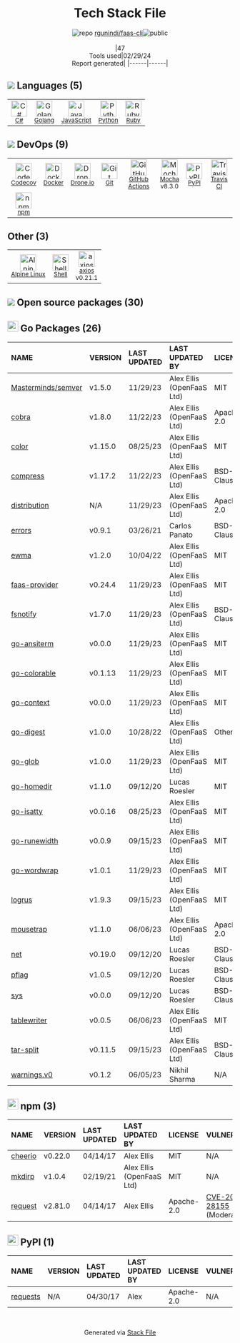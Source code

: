 <!--
&lt;--- Readme.md Snippet without images Start ---&gt;
## Tech Stack
rgunindi/faas-cli is built on the following main stack:

- [C#](http://csharp.net) – Languages
- [Golang](http://golang.org/) – Languages
- [JavaScript](https://developer.mozilla.org/en-US/docs/Web/JavaScript) – Languages
- [Python](https://www.python.org) – Languages
- [Ruby](https://www.ruby-lang.org) – Languages
- [Codecov](https://codecov.io/) – Code Coverage
- [Docker](https://www.docker.com/) – Virtual Machine Platforms & Containers
- [Drone.io](https://drone.io/) – Continuous Integration
- [GitHub Actions](https://github.com/features/actions) – Continuous Integration
- [Mocha](http://mochajs.org/) – Javascript Testing Framework
- [Travis CI](http://travis-ci.com/) – Continuous Integration
- [Alpine Linux](https://www.alpinelinux.org/) – Operating Systems
- [Shell](https://en.wikipedia.org/wiki/Shell_script) – Shells
- [axios](https://github.com/mzabriskie/axios) – Javascript Utilities & Libraries

Full tech stack [here](/techstack.md)

&lt;--- Readme.md Snippet without images End ---&gt;

&lt;--- Readme.md Snippet with images Start ---&gt;
## Tech Stack
rgunindi/faas-cli is built on the following main stack:

- <img width='25' height='25' src='https://img.stackshare.io/service/1015/1200px-C_Sharp_wordmark.svg.png' alt='C#'/> [C#](http://csharp.net) – Languages
- <img width='25' height='25' src='https://img.stackshare.io/service/1005/O6AczwfV_400x400.png' alt='Golang'/> [Golang](http://golang.org/) – Languages
- <img width='25' height='25' src='https://img.stackshare.io/service/1209/javascript.jpeg' alt='JavaScript'/> [JavaScript](https://developer.mozilla.org/en-US/docs/Web/JavaScript) – Languages
- <img width='25' height='25' src='https://img.stackshare.io/service/993/pUBY5pVj.png' alt='Python'/> [Python](https://www.python.org) – Languages
- <img width='25' height='25' src='https://img.stackshare.io/service/989/ruby.png' alt='Ruby'/> [Ruby](https://www.ruby-lang.org) – Languages
- <img width='25' height='25' src='https://img.stackshare.io/service/2673/Codecov_Mark_Circle_Pink.png' alt='Codecov'/> [Codecov](https://codecov.io/) – Code Coverage
- <img width='25' height='25' src='https://img.stackshare.io/service/586/n4u37v9t_400x400.png' alt='Docker'/> [Docker](https://www.docker.com/) – Virtual Machine Platforms & Containers
- <img width='25' height='25' src='https://img.stackshare.io/service/668/R_wMcCqN_400x400.png' alt='Drone.io'/> [Drone.io](https://drone.io/) – Continuous Integration
- <img width='25' height='25' src='https://img.stackshare.io/service/11563/actions.png' alt='GitHub Actions'/> [GitHub Actions](https://github.com/features/actions) – Continuous Integration
- <img width='25' height='25' src='https://img.stackshare.io/service/832/mocha.png' alt='Mocha'/> [Mocha](http://mochajs.org/) – Javascript Testing Framework
- <img width='25' height='25' src='https://img.stackshare.io/service/460/Lu6cGu0z_400x400.png' alt='Travis CI'/> [Travis CI](http://travis-ci.com/) – Continuous Integration
- <img width='25' height='25' src='https://img.stackshare.io/service/6429/alpine_linux.png' alt='Alpine Linux'/> [Alpine Linux](https://www.alpinelinux.org/) – Operating Systems
- <img width='25' height='25' src='https://img.stackshare.io/service/4631/default_c2062d40130562bdc836c13dbca02d318205a962.png' alt='Shell'/> [Shell](https://en.wikipedia.org/wiki/Shell_script) – Shells
- <img width='25' height='25' src='https://img.stackshare.io/no-img-open-source.png' alt='axios'/> [axios](https://github.com/mzabriskie/axios) – Javascript Utilities & Libraries

Full tech stack [here](/techstack.md)

&lt;--- Readme.md Snippet with images End ---&gt;
-->
<div align="center">

# Tech Stack File
![](https://img.stackshare.io/repo.svg "repo") [rgunindi/faas-cli](https://github.com/rgunindi/faas-cli)![](https://img.stackshare.io/public_badge.svg "public")
<br/><br/>
|47<br/>Tools used|02/29/24 <br/>Report generated|
|------|------|
</div>

## <img src='https://img.stackshare.io/languages.svg'/> Languages (5)
<table><tr>
  <td align='center'>
  <img width='36' height='36' src='https://img.stackshare.io/service/1015/1200px-C_Sharp_wordmark.svg.png' alt='C#'>
  <br>
  <sub><a href="http://csharp.net">C#</a></sub>
  <br>
  <sub></sub>
</td>

<td align='center'>
  <img width='36' height='36' src='https://img.stackshare.io/service/1005/O6AczwfV_400x400.png' alt='Golang'>
  <br>
  <sub><a href="http://golang.org/">Golang</a></sub>
  <br>
  <sub></sub>
</td>

<td align='center'>
  <img width='36' height='36' src='https://img.stackshare.io/service/1209/javascript.jpeg' alt='JavaScript'>
  <br>
  <sub><a href="https://developer.mozilla.org/en-US/docs/Web/JavaScript">JavaScript</a></sub>
  <br>
  <sub></sub>
</td>

<td align='center'>
  <img width='36' height='36' src='https://img.stackshare.io/service/993/pUBY5pVj.png' alt='Python'>
  <br>
  <sub><a href="https://www.python.org">Python</a></sub>
  <br>
  <sub></sub>
</td>

<td align='center'>
  <img width='36' height='36' src='https://img.stackshare.io/service/989/ruby.png' alt='Ruby'>
  <br>
  <sub><a href="https://www.ruby-lang.org">Ruby</a></sub>
  <br>
  <sub></sub>
</td>

</tr>
</table>

## <img src='https://img.stackshare.io/devops.svg'/> DevOps (9)
<table><tr>
  <td align='center'>
  <img width='36' height='36' src='https://img.stackshare.io/service/2673/Codecov_Mark_Circle_Pink.png' alt='Codecov'>
  <br>
  <sub><a href="https://codecov.io/">Codecov</a></sub>
  <br>
  <sub></sub>
</td>

<td align='center'>
  <img width='36' height='36' src='https://img.stackshare.io/service/586/n4u37v9t_400x400.png' alt='Docker'>
  <br>
  <sub><a href="https://www.docker.com/">Docker</a></sub>
  <br>
  <sub></sub>
</td>

<td align='center'>
  <img width='36' height='36' src='https://img.stackshare.io/service/668/R_wMcCqN_400x400.png' alt='Drone.io'>
  <br>
  <sub><a href="https://drone.io/">Drone.io</a></sub>
  <br>
  <sub></sub>
</td>

<td align='center'>
  <img width='36' height='36' src='https://img.stackshare.io/service/1046/git.png' alt='Git'>
  <br>
  <sub><a href="http://git-scm.com/">Git</a></sub>
  <br>
  <sub></sub>
</td>

<td align='center'>
  <img width='36' height='36' src='https://img.stackshare.io/service/11563/actions.png' alt='GitHub Actions'>
  <br>
  <sub><a href="https://github.com/features/actions">GitHub Actions</a></sub>
  <br>
  <sub></sub>
</td>

<td align='center'>
  <img width='36' height='36' src='https://img.stackshare.io/service/832/mocha.png' alt='Mocha'>
  <br>
  <sub><a href="http://mochajs.org/">Mocha</a></sub>
  <br>
  <sub>v8.3.0</sub>
</td>

<td align='center'>
  <img width='36' height='36' src='https://img.stackshare.io/service/12572/-RIWgodF_400x400.jpg' alt='PyPI'>
  <br>
  <sub><a href="https://pypi.org/">PyPI</a></sub>
  <br>
  <sub></sub>
</td>

<td align='center'>
  <img width='36' height='36' src='https://img.stackshare.io/service/460/Lu6cGu0z_400x400.png' alt='Travis CI'>
  <br>
  <sub><a href="http://travis-ci.com/">Travis CI</a></sub>
  <br>
  <sub></sub>
</td>

</tr>
<tr>
  <td align='center'>
  <img width='36' height='36' src='https://img.stackshare.io/service/1120/lejvzrnlpb308aftn31u.png' alt='npm'>
  <br>
  <sub><a href="https://www.npmjs.com/">npm</a></sub>
  <br>
  <sub></sub>
</td>

</tr>
</table>

## Other (3)
<table><tr>
  <td align='center'>
  <img width='36' height='36' src='https://img.stackshare.io/service/6429/alpine_linux.png' alt='Alpine Linux'>
  <br>
  <sub><a href="https://www.alpinelinux.org/">Alpine Linux</a></sub>
  <br>
  <sub></sub>
</td>

<td align='center'>
  <img width='36' height='36' src='https://img.stackshare.io/service/4631/default_c2062d40130562bdc836c13dbca02d318205a962.png' alt='Shell'>
  <br>
  <sub><a href="https://en.wikipedia.org/wiki/Shell_script">Shell</a></sub>
  <br>
  <sub></sub>
</td>

<td align='center'>
  <img width='36' height='36' src='https://img.stackshare.io/no-img-open-source.png' alt='axios'>
  <br>
  <sub><a href="https://github.com/mzabriskie/axios">axios</a></sub>
  <br>
  <sub>v0.21.1</sub>
</td>

</tr>
</table>


## <img src='https://img.stackshare.io/group.svg' /> Open source packages (30)</h2>

## <img width='24' height='24' src='https://img.stackshare.io/service/21112/default_1346bbda8fe03e4dce5601323a3ca47a10c1ae36.png'/> Go Packages (26)

|NAME|VERSION|LAST UPDATED|LAST UPDATED BY|LICENSE|VULNERABILITIES|
|:------|:------|:------|:------|:------|:------|
|[Masterminds/semver](https://pkg.go.dev/github.com/Masterminds/semver)|v1.5.0|11/29/23|Alex Ellis (OpenFaaS Ltd) |MIT|N/A|
|[cobra](https://pkg.go.dev/github.com/spf13/cobra)|v1.8.0|11/22/23|Alex Ellis (OpenFaaS Ltd) |Apache-2.0|N/A|
|[color](https://pkg.go.dev/github.com/fatih/color)|v1.15.0|08/25/23|Alex Ellis (OpenFaaS Ltd) |MIT|N/A|
|[compress](https://pkg.go.dev/github.com/klauspost/compress)|v1.17.2|11/22/23|Alex Ellis (OpenFaaS Ltd) |BSD-3-Clause|N/A|
|[distribution](https://pkg.go.dev/github.com/docker/distribution)|N/A|11/29/23|Alex Ellis (OpenFaaS Ltd) |Apache-2.0|N/A|
|[errors](https://pkg.go.dev/github.com/pkg/errors)|v0.9.1|03/26/21|Carlos Panato |BSD-2-Clause|N/A|
|[ewma](https://pkg.go.dev/github.com/VividCortex/ewma)|v1.2.0|10/04/22|Alex Ellis (OpenFaaS Ltd) |MIT|N/A|
|[faas-provider](https://pkg.go.dev/github.com/openfaas/faas-provider)|v0.24.4|11/29/23|Alex Ellis (OpenFaaS Ltd) |MIT|N/A|
|[fsnotify](https://pkg.go.dev/github.com/fsnotify/fsnotify)|v1.7.0|11/29/23|Alex Ellis (OpenFaaS Ltd) |BSD-3-Clause|N/A|
|[go-ansiterm](https://pkg.go.dev/github.com/Azure/go-ansiterm)|v0.0.0|11/29/23|Alex Ellis (OpenFaaS Ltd) |MIT|N/A|
|[go-colorable](https://pkg.go.dev/github.com/mattn/go-colorable)|v0.1.13|11/29/23|Alex Ellis (OpenFaaS Ltd) |MIT|N/A|
|[go-context](https://pkg.go.dev/github.com/jbenet/go-context)|v0.0.0|11/29/23|Alex Ellis (OpenFaaS Ltd) |MIT|N/A|
|[go-digest](https://pkg.go.dev/github.com/opencontainers/go-digest)|v1.0.0|10/28/22|Alex Ellis (OpenFaaS Ltd) |Other|N/A|
|[go-glob](https://pkg.go.dev/github.com/ryanuber/go-glob)|v1.0.0|11/29/23|Alex Ellis (OpenFaaS Ltd) |MIT|N/A|
|[go-homedir](https://pkg.go.dev/github.com/mitchellh/go-homedir)|v1.1.0|09/12/20|Lucas Roesler |MIT|N/A|
|[go-isatty](https://pkg.go.dev/github.com/mattn/go-isatty)|v0.0.16|08/25/23|Alex Ellis (OpenFaaS Ltd) |MIT|N/A|
|[go-runewidth](https://pkg.go.dev/github.com/mattn/go-runewidth)|v0.0.9|09/15/23|Alex Ellis (OpenFaaS Ltd) |MIT|N/A|
|[go-wordwrap](https://pkg.go.dev/github.com/mitchellh/go-wordwrap)|v1.0.1|11/29/23|Alex Ellis (OpenFaaS Ltd) |MIT|N/A|
|[logrus](https://pkg.go.dev/github.com/sirupsen/logrus)|v1.9.3|09/15/23|Alex Ellis (OpenFaaS Ltd) |MIT|N/A|
|[mousetrap](https://pkg.go.dev/github.com/inconshreveable/mousetrap)|v1.1.0|06/06/23|Alex Ellis (OpenFaaS Ltd) |Apache-2.0|N/A|
|[net](https://pkg.go.dev/golang.org/x/net)|v0.19.0|09/12/20|Lucas Roesler |BSD-3-Clause|N/A|
|[pflag](https://pkg.go.dev/github.com/spf13/pflag)|v1.0.5|09/12/20|Lucas Roesler |BSD-3-Clause|N/A|
|[sys](https://pkg.go.dev/golang.org/x/sys)|v0.0.0|09/12/20|Lucas Roesler |BSD-3-Clause|N/A|
|[tablewriter](https://pkg.go.dev/github.com/olekukonko/tablewriter)|v0.0.5|06/06/23|Alex Ellis (OpenFaaS Ltd) |MIT|N/A|
|[tar-split](https://pkg.go.dev/github.com/vbatts/tar-split)|v0.11.5|09/15/23|Alex Ellis (OpenFaaS Ltd) |BSD-3-Clause|N/A|
|[warnings.v0](https://pkg.go.dev/gopkg.in/warnings.v0)|v0.1.2|06/05/23|Nikhil Sharma |N/A|N/A|


## <img width='24' height='24' src='https://img.stackshare.io/service/1120/lejvzrnlpb308aftn31u.png'/> npm (3)

|NAME|VERSION|LAST UPDATED|LAST UPDATED BY|LICENSE|VULNERABILITIES|
|:------|:------|:------|:------|:------|:------|
|[cheerio](https://www.npmjs.com/cheerio)|v0.22.0|04/14/17|Alex Ellis |MIT|N/A|
|[mkdirp](https://www.npmjs.com/mkdirp)|v1.0.4|02/19/21|Alex Ellis (OpenFaaS Ltd) |MIT|N/A|
|[request](https://www.npmjs.com/request)|v2.81.0|04/14/17|Alex Ellis |Apache-2.0|[CVE-2023-28155](https://github.com/advisories/GHSA-p8p7-x288-28g6) (Moderate)|


## <img width='24' height='24' src='https://img.stackshare.io/service/12572/-RIWgodF_400x400.jpg'/> PyPI (1)

|NAME|VERSION|LAST UPDATED|LAST UPDATED BY|LICENSE|VULNERABILITIES|
|:------|:------|:------|:------|:------|:------|
|[requests](https://pypi.org/project/requests)|N/A|04/30/17|Alex |Apache-2.0|N/A|

<br/>
<div align='center'>

Generated via [Stack File](https://github.com/marketplace/stack-file)
